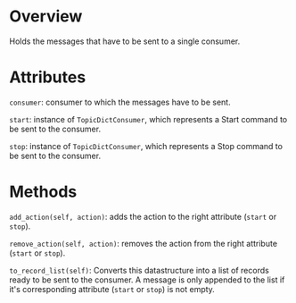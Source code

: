 # Overview

Holds the messages that have to be sent to a single consumer.

# Attributes

`consumer`: consumer to which the messages have to be sent.

`start`: instance of `TopicDictConsumer`, which represents a Start command to be
sent to the consumer.

`stop`: instance of `TopicDictConsumer`, which represents a Stop command to be
sent to the consumer.

# Methods

`add_action(self, action)`: adds the action to the right attribute (`start` or
`stop`).

`remove_action(self, action)`: removes the action from the right attribute
(`start` or `stop`).

`to_record_list(self)`: Converts this datastructure into a list of records ready
to be sent to the consumer. A message is only appended to the list if it's
corresponding attribute (`start` or `stop`) is not empty.
